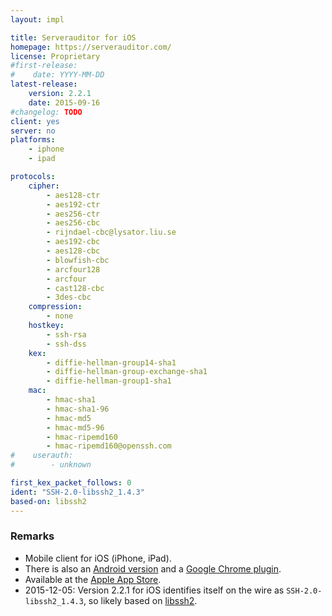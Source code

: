 ```yaml
---
layout: impl

title: Serverauditor for iOS
homepage: https://serverauditor.com/
license: Proprietary
#first-release:
#    date: YYYY-MM-DD
latest-release:
    version: 2.2.1
    date: 2015-09-16
#changelog: TODO
client: yes
server: no
platforms:
    - iphone
    - ipad

protocols:
    cipher:
        - aes128-ctr
        - aes192-ctr
        - aes256-ctr
        - aes256-cbc
        - rijndael-cbc@lysator.liu.se
        - aes192-cbc
        - aes128-cbc
        - blowfish-cbc
        - arcfour128
        - arcfour
        - cast128-cbc
        - 3des-cbc
    compression:
        - none
    hostkey:
        - ssh-rsa
        - ssh-dss
    kex:
        - diffie-hellman-group14-sha1
        - diffie-hellman-group-exchange-sha1
        - diffie-hellman-group1-sha1
    mac:
        - hmac-sha1
        - hmac-sha1-96
        - hmac-md5
        - hmac-md5-96
        - hmac-ripemd160
        - hmac-ripemd160@openssh.com
#    userauth:
#        - unknown

first_kex_packet_follows: 0
ident: "SSH-2.0-libssh2_1.4.3"
based-on: libssh2
---
```

### Remarks

* Mobile client for iOS (iPhone, iPad).
* There is also an [Android version](/impls/serverauditor-android.html)
  and a [Google Chrome plugin](/impls/serverauditor-chrome.html).
* Available at the
  [Apple App Store](https://itunes.apple.com/us/app/id549039908).
* 2015-12-05: Version 2.2.1 for iOS identifies itself on the wire as `SSH-2.0-libssh2_1.4.3`, so likely based on [libssh2](/impls/libssh2.html).
